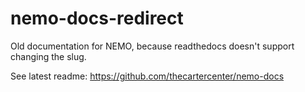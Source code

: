 # nemo-docs-redirect

Old documentation for NEMO, because readthedocs doesn't support changing the slug.

See latest readme: https://github.com/thecartercenter/nemo-docs
